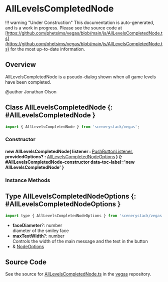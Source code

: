 # AllLevelsCompletedNode

!!! warning "Under Construction"
    This documentation is auto-generated, and is a work in progress. Please see the source code at
    [https://github.com/phetsims/vegas/blob/main/js/AllLevelsCompletedNode.ts](https://github.com/phetsims/vegas/blob/main/js/AllLevelsCompletedNode.ts) for the most up-to-date information.

## Overview

AllLevelsCompletedNode is a pseudo-dialog shown when all game levels have been completed.

@author Jonathan Olson

## Class AllLevelsCompletedNode {: #AllLevelsCompletedNode }


```js
import { AllLevelsCompletedNode } from 'scenerystack/vegas';
```
### Constructor

#### new AllLevelsCompletedNode( listener : <span style="font-weight: 400;">[PushButtonListener](../sun/PushButtonModel.md#PushButtonListener)</span>, providedOptions? : <span style="font-weight: 400;">[AllLevelsCompletedNodeOptions](../vegas/AllLevelsCompletedNode.md#AllLevelsCompletedNodeOptions)</span> ) {: #AllLevelsCompletedNode-constructor data-toc-label='new AllLevelsCompletedNode' }

### Instance Methods





## Type AllLevelsCompletedNodeOptions {: #AllLevelsCompletedNodeOptions }


```js
import type { AllLevelsCompletedNodeOptions } from 'scenerystack/vegas';
```


- **faceDiameter**?: <span style="color: hsla(calc(var(--md-hue) + 180deg),80%,40%,1);">number</span>
<br>  diameter of the smiley face
- **maxTextWidth**?: <span style="color: hsla(calc(var(--md-hue) + 180deg),80%,40%,1);">number</span>
<br>  Controls the width of the main message and the text in the button
- &amp; [NodeOptions](../scenery/Node.md#NodeOptions)




## Source Code

See the source for [AllLevelsCompletedNode.ts](https://github.com/phetsims/vegas/blob/main/js/AllLevelsCompletedNode.ts) in the [vegas](https://github.com/phetsims/vegas) repository.
